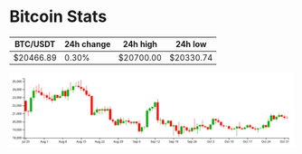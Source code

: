 # Bitcoin Stats

BTC/USDT|24h change|24h high|24h low|
|---|---|---|---|
|$20466.89|0.30%|$20700.00|$20330.74|

<img src="./chart.svg">
